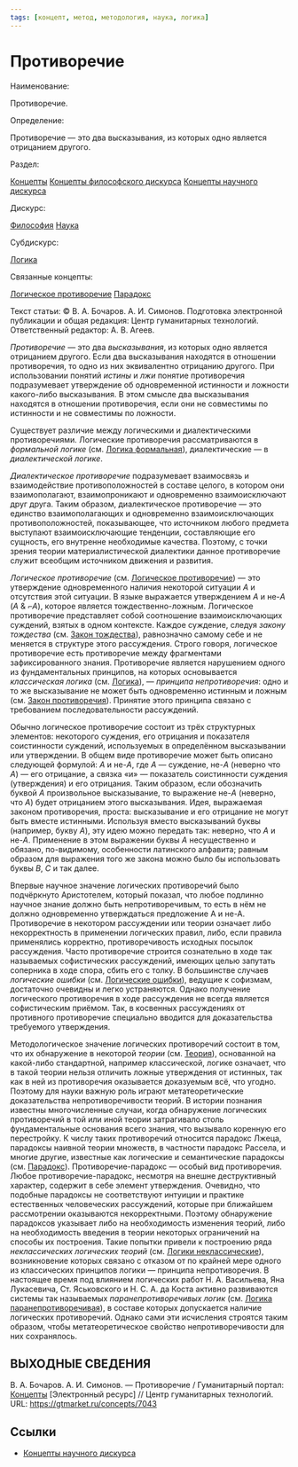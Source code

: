 ```yaml
---
tags: [концепт, метод, методология, наука, логика]
---
```

# Противоречие

Наименование:

Противоречие.

Определение:

Противоречие — это два высказывания, из которых одно является отрицанием другого.

Раздел:

[Концепты](https://gtmarket.ru/concepts/)  [Концепты философского дискурса](https://gtmarket.ru/concepts/philosophical-concepts) [Концепты научного дискурса](https://gtmarket.ru/concepts/scientific-concepts)

Дискурс:

[Философия](https://gtmarket.ru/concepts/6862) [Наука](https://gtmarket.ru/concepts/6860)

Субдискурс:

[Логика](https://gtmarket.ru/concepts/6892)

Связанные концепты:

[Логическое противоречие](https://gtmarket.ru/concepts/6926) [Парадокс](https://gtmarket.ru/concepts/6956)

Текст статьи: © В. А. Бочаров. А. И. Симонов. Подготовка электронной публикации и общая редакция: Центр гуманитарных технологий. Ответственный редактор: А. В. Агеев.

_Противоречие_ — это два _высказывания_, из которых одно является отрицанием другого. Если два высказывания находятся в отношении противоречия, то одно из них эквивалентно отрицанию другого. При использовании понятий _истины_ и _лжи_ понятие противоречия подразумевает утверждение об одновременной истинности и ложности какого-либо высказывания. В этом смысле два высказывания находятся в отношении противоречия, если они не совместимы по истинности и не совместимы по ложности.

Существует различие между логическими и диалектическими противоречиями. Логические противоречия рассматриваются в _формальной логике_ (см. [Логика формальная](https://gtmarket.ru/concepts/7028)), диалектические — в _диалектической логике_.

_Диалектическое противоречие_ подразумевает взаимосвязь и взаимодействие противоположностей в составе целого, в котором они взаимополагают, взаимопроникают и одновременно взаимоисключают друг друга. Таким образом, диалектическое противоречие — это единство взаимополагающих и одновременно взаимоисключающих противоположностей, показывающее, что источником любого предмета выступают взаимоисключающие тенденции, составляющие его сущность, его внутренне необходимые качества. Поэтому, с точки зрения теории материалистической диалектики данное противоречие служит всеобщим источником движения и развития.

_Логическое противоречие_ (см. [Логическое противоречие](https://gtmarket.ru/concepts/6926)) — это утверждение одновременного наличия некоторой ситуации _A_ и отсутствия этой ситуации. В языке выражается утверждением _A_ и не-_A_ (_Α_ & ⌐_Α_), которое является тождественно-ложным. Логическое противоречие представляет собой соотношение взаимоисключающих суждений, взятых в одном контексте. Каждое суждение, следуя _закону тождества_ (см. [Закон тождества](https://gtmarket.ru/concepts/6972)), равнозначно самому себе и не меняется в структуре этого рассуждения. Строго говоря, логическое противоречие есть противоречие между фрагментами зафиксированного знания. Противоречие является нарушением одного из фундаментальных принципов, на которых основывается _классическая логика_ (см. [Логика](https://gtmarket.ru/concepts/6892)), — _принципа непротиворечия_: одно и то же высказывание не может быть одновременно истинным и ложным (см. [Закон противоречия](https://gtmarket.ru/concepts/6973)). Принятие этого принципа связано с требованием последовательности рассуждений.

Обычно логическое противоречие состоит из трёх структурных элементов: некоторого суждения, его отрицания и показателя соистинности суждений, используемых в определённом высказывании или утверждении. В общем виде противоречие может быть описано следующей формулой: _A_ и не-_A_, где _A_ — суждение, не-_A_ (неверно что _A_) — его отрицание, а связка «и» — показатель соистинности суждения (утверждения) и его отрицания. Таким образом, если обозначить буквой _A_ произвольное высказывание, то выражение не-_A_ (неверно, что _A_) будет отрицанием этого высказывания. Идея, выражаемая законом противоречия, проста: высказывание и его отрицание не могут быть вместе истинными. Используя вместо высказываний буквы (например, букву _A_), эту идею можно передать так: неверно, что _A_ и не-_A_. Применение в этом выражении буквы _A_ несущественно и обязано, по-видимому, особенности латинского алфавита; равным образом для выражения того же закона можно было бы использовать буквы _B_, _C_ и так далее.

Впервые научное значение логических противоречий было подчёркнуто Аристотелем, который показал, что любое подлинно научное знание должно быть непротиворечивым, то есть в нём не должно одновременно утверждаться предложение А и не-А. Противоречие в некотором рассуждении или теории означает либо некорректность в применении логических правил, либо, если правила применялись корректно, противоречивость исходных посылок рассуждения. Часто противоречие строится сознательно в ходе так называемых софистических рассуждений, имеющих целью запутать соперника в ходе спора, сбить его с толку. В большинстве случаев _логические ошибки_ (см. [Логические ошибки](https://gtmarket.ru/concepts/6906)), ведущие к софизмам, достаточно очевидны и легко устраняются. Однако получение логического противоречия в ходе рассуждения не всегда является софистическим приёмом. Так, в косвенных рассуждениях от противного противоречие специально вводится для доказательства требуемого утверждения.

Методологическое значение логических противоречий состоит в том, что их обнаружение в некоторой _теории_ (см. [Теория](https://gtmarket.ru/concepts/6945)), основанной на какой-либо стандартной, например классической, логике означает, что в такой теории нельзя отличить ложные утверждения от истинных, так как в ней из противоречия оказывается доказуемым всё, что угодно. Поэтому для науки важную роль играют метатеоретические доказательства непротиворечивости теорий. В истории познания известны многочисленные случаи, когда обнаружение логических противоречий в той или иной теории затрагивало столь фундаментальные основания всего знания, что вызывало коренную его перестройку. К числу таких противоречий относится парадокс Лжеца, парадоксы наивной теории множеств, в частности парадокс Рассела, и многие другие, известные как логические и семантические парадоксы (см. [Парадокс](https://gtmarket.ru/concepts/6956)). Противоречие-парадокс — особый вид противоречия. Любое противоречие-парадокс, несмотря на внешне деструктивный характер, содержит в себе элемент утверждения. Очевидно, что подобные парадоксы не соответствуют интуиции и практике естественных человеческих рассуждений, которые при ближайшем рассмотрении оказываются некорректными. Поэтому обнаружение парадоксов указывает либо на необходимость изменения теорий, либо на необходимость введения в теории некоторых ограничений на способы их построения. Такие попытки привели к построению ряда _неклассических логических теорий_ (см. [Логики неклассические](https://gtmarket.ru/concepts/6903)), возникновение которых связано с отказом от по крайней мере одного из классических принципов логики — принципа непротиворечия. В настоящее время под влиянием логических работ Н. А. Васильева, Яна Лукасевича, Ст. Яськовского и Н. С. А. да Коста активно развиваются системы так называемых _паранепротиворечивых логик_ (см. [Логика паранепротиворечивая](https://gtmarket.ru/concepts/6976)), в составе которых допускается наличие логических противоречий. Однако сами эти исчисления строятся таким образом, чтобы метатеоретическое свойство непротиворечивости для них сохранялось.

## ВЫХОДНЫЕ СВЕДЕНИЯ

В. А. Бочаров. А. И. Симонов. — Противоречие / Гуманитарный портал: [Концепты](https://gtmarket.ru/concepts/) [Электронный ресурс] // Центр гуманитарных технологий. URL: <https://gtmarket.ru/concepts/7043>

## Ссылки

* [Концепты научного дискурса](Концепты%20научного%20дискурса.md)
